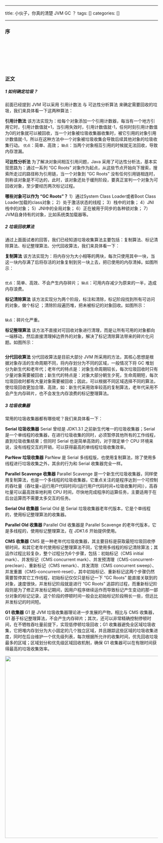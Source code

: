 
--- 
title:  小伙子，你真的清楚 JVM GC ？ 
tags: []
categories: [] 

---
### 序

<img src="https://img-blog.csdnimg.cn/20191001101615927.jpg#pic_center" alt=""> <img src="https://img-blog.csdnimg.cn/20191001101631358.jpg#pic_center" alt="">

<img src="https://img-blog.csdnimg.cn/2019100110164580.jpg#pic_center" alt=""> <img src="https://img-blog.csdnimg.cn/20191001101701650.jpg#pic_center" alt="">

<img src="https://img-blog.csdnimg.cn/20191001101713907.jpg#pic_center" alt="">

<img src="https://img-blog.csdnimg.cn/2019100110190878.jpg#pic_center" alt=""> <img src="https://img-blog.csdnimg.cn/20191001101921536.jpg#pic_center" alt=""> <img src="https://img-blog.csdnimg.cn/20191001101936552.jpg#pic_center" alt=""> <img src="https://img-blog.csdnimg.cn/20191001101948443.jpg#pic_center" alt=""> <img src="https://img-blog.csdnimg.cn/20191001102001577.jpg#pic_center" alt=""> <img src="https://img-blog.csdnimg.cn/20191001102019662.jpg#pic_center" alt="">

### 正文

##### 1 如何确定垃圾？

前面已经提到 JVM 可以采用 引用计数法 与 可达性分析算法 来确定需要回收的垃圾，我们来具体看一下这两种算法：

**引用计数法** 该方法实现为：给每个对象添加一个引用计数器，每当有一个地方引用它时，引用计数值就+1，当引用失效时，引用计数值就-1，任何时刻引用计数值为0的对象就可以被回收，当一个对象被垃圾收集器收集时，被它引用的对象引用计数值就-1，所以在这种方法中一个对象被垃圾收集会导致后续其他对象的垃圾收集行动。 `优点`：简单、高效； `缺点`：当两个对象相互引用的时候就无法回收，导致内存泄漏。

**可达性分析法** 为了解决对象间相互引用问题，Java 采用了可达性分析法，基本实现思路为：通过一系列 “GC Roots” 对象作为起点，从这些节点开始向下搜索，搜索所走过的路径称为引用链，当一个对象到 “GC Roots” 没有任何引用链相连时，则称该对象是不可达的，此时，该对象还处于缓刑阶段，要真正宣判一个对象为可回收对象，至少要经历两次标记过程。

**哪些对象可以作为 “GC Roots”？** 1）通过System Class Loader或者Boot Class Loader加载的class对象； 2）处于激活状态的线程； 3）栈中的对象； 4）JNI栈中的对象； 5）JNI中的全局对象； 6）正在被用于同步的各种锁对象； 7）JVM自身持有的对象，比如系统类加载器等。

##### 2 垃圾回收算法

通过上面面试者的回答，我们已经知道垃圾收集算法主要包括：复制算法、标记清除算法、标记整理算法、分代回收算法，我们来具体看一下：

**复制算法** 该方法实现为：将内存分为大小相等的两块，每次只使用其中一块，当这一块内存满了后将存活的对象复制到另一块上去，把已使用的内存清掉。如图所示：

<img src="https://img-blog.csdnimg.cn/20191001103050951.png#pic_center" alt="">

`优点`：简单、高效、不会产生内存碎片； `缺点`：可用内存减少为原来的一半，造成内存浪费。

**标记清除算法** 该方法实现分为两个阶段，标注和清除，标记阶段找到所有可访问的对象，做个标记 ；清除阶段遍历堆，把未被标记的对象回收。如图所示：

<img src="https://img-blog.csdnimg.cn/20191001103216277.jpg#pic_center" alt="">

`缺点`：碎片化严重。

**标记整理算法** 该方法不直接对可回收对象进行清理，而是让所有可用的对象都向一端移动，然后直接清理掉边界外的对象，解决了标记清除算法带来的碎片化问题。如图所示：

<img src="https://img-blog.csdnimg.cn/2019100110331241.jpg#pic_center" alt="">

**分代回收算法** 分代回收算法是目前大部分 JVM 所采用的方法，其核心思想是根据对象存活的生命周期不同，将内存划分为不同的区域，一般情况下将 GC 堆划分为新生代和老年代；老年代的特点是：对象生命周期较长，每次垃圾回收时只有少量对象需要被回收；新生代的特点是：对象大部分朝生夕死，生命周期短，每次垃圾回收时都有大量对象需要被回收；因此，可以根据不同区域选择不同的算法，使垃圾回收更加合理、高效，如：新生代采用效率较高的复制算法，老年代采用不会产生内存碎片，也不会发生内存浪费的标记整理算法。

##### 3 垃圾收集器

常用的垃圾收集器都有哪些呢？我们来具体看一下：

**Serial 垃圾收集器** Serial 曾经是 JDK1.3.1 之前新生代唯一的垃圾收集器；Serial 是一个单线程的收集器，在进行垃圾收集的同时，必须暂停其他所有的工作线程，直到垃圾收集结束；但同时 Serial 也是简单高效的，对于限定单个 CPU 环境来说，没有线程交互的开销，可以获得最高的单线程垃圾收集效率。

**ParNew 垃圾收集器** ParNew 是 Serial 多线程版，也使用复制算法，除了使用多线程进行垃圾收集之外，其余的行为和 Serial 收集器完全一样。

**Parallel Scavenge 收集器** Parallel Scavenge 是一个新生代垃圾收集器，同样使用复制算法，也是一个多线程的垃圾收集器，它重点关注的是程序达到一个可控制的吞吐量（吞吐量=运行用户代码时间/(运行用户代码时间+垃圾收集时间)），高吞吐量可以最高效率地利用 CPU 时间，尽快地完成程序的运算任务，主要适用于在后台运算而不需要太多交互的任务。

**Serial Old 收集器** Serial Old 是 Serial 垃圾收集器老年代版本，它是个单线程的，使用标记整理算法的收集器。

**Parallel Old 收集器** Parallel Old 收集器是 Parallel Scavenge 的老年代版本，它是多线程的，使用标记整理算法，在 JDK1.6 开始提供使用。

**CMS 收集器** CMS 是一种老年代垃圾收集器，其主要目标是获取最短垃圾回收停顿时间，和其它老年代使用标记整理算法不同，它使用多线程的标记清除算法；其运作过程比较复杂，整个过程分为6个步骤，包括：初始标记（CMS initial mark）、并发标记（CMS concurrent mark）、并发预清理（CMS-concurrent-preclean）、重新标记（CMS remark）、并发清除（CMS concurrent sweep）、并发重置（CMS-concurrent-reset），其中初始标记、重新标记这两个步骤仍然需要暂停其它工作线程，初始标记仅仅只是标记一下 “GC Roots” 能直接关联到的对象，速度很快，并发标记阶段就是进行 “GC Roots” 追踪的过程，而重新标记阶段则是为了修正并发标记期间，因用户程序继续运作而导致标记产生变动的那一部分对象的标记记录，这个阶段的停顿时间一般会比初始标记阶段稍长一些，但远比并发标记的时间短。

**G1 收集器** G1 是 JVM 垃圾收集器理论进一步发展的产物，相比与 CMS 收集器，G1 基于标记整理算法，不会产生内存碎片；其次，还可以非常精确控制停顿时间，在不牺牲吞吐量前提下，实现低停顿垃圾回收；G1 收集器避免全区域垃圾收集，它把堆内存划分为大小固定的几个独立区域，并且跟踪这些区域的垃圾收集进度，同时在后台维护一个优先级列表，每次根据所允许的收集时间，优先回收垃圾最多的区域；区域划分和优先级区域回收机制，确保 G1 收集器可以在有限时间获得最高的垃圾收集效率。

<img src="https://img-blog.csdnimg.cn/20191118111747841.jpg#pic_center" alt="" width="600">
